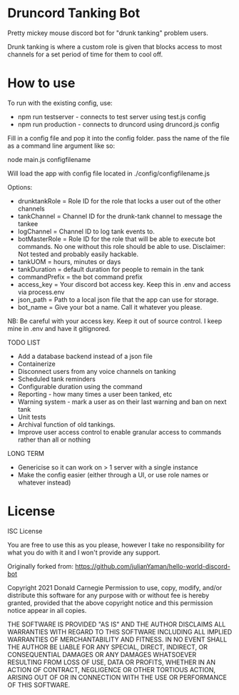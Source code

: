 # Druncord Tanking Bot

Pretty mickey mouse discord bot for "drunk tanking" problem users.

Drunk tanking is where a custom role is given that blocks access to most channels for a set period of time for them to cool off.

# How to use

To run with the existing config, use:
* npm run testserver - connects to test server using test.js config
* npm run production - connects to druncord using druncord.js config

Fill in a config file and pop it into the config folder. pass the name of the file as a command line argument like so:

node main.js configfilename

Will load the app with config file located in ./config/configfilename.js

Options:

* drunktankRole = Role ID for the role that locks a user out of the other channels
* tankChannel = Channel ID for the drunk-tank channel to message the tankee
* logChannel = Channel ID to log tank events to.
* botMasterRole = Role ID for the role that will be able to execute bot commands. No one without this role should be able to use. Disclaimer: Not tested and probably easily hackable.
* tankUOM = hours, minutes or days 
* tankDuration = default duration for people to remain in the tank
* commandPrefix = the bot command prefix
* access_key = Your discord bot access key. Keep this in .env and access via process.env
* json_path = Path to a local json file that the app can use for storage.
* bot_name = Give your bot a name. Call it whatever you please.

NB: Be careful with your access key. Keep it out of source control. I keep mine in .env and have it gitignored.


TODO LIST
- Add a database backend instead of a json file
- Containerize
- Disconnect users from any voice channels on tanking
- Scheduled tank reminders
- Configurable duration using the command
- Reporting - how many times a user been tanked, etc
- Warning system - mark a user as on their last warning and ban on next tank
- Unit tests
- Archival function of old tankings.
- Improve user access control to enable granular access to commands rather than all or nothing

LONG TERM
- Genericise so it can work on > 1 server with a single instance
- Make the config easier (either through a UI, or use role names or whatever instead)

# License 

ISC License

You are free to use this as you please, however I take no responsibility for what you do with it and I won't provide any support.

Originally forked from: https://github.com/julianYaman/hello-world-discord-bot

Copyright 2021 Donald Carnegie
Permission to use, copy, modify, and/or distribute this software for any purpose with or without fee is hereby granted, provided that the above copyright notice and this permission notice appear in all copies.

THE SOFTWARE IS PROVIDED "AS IS" AND THE AUTHOR DISCLAIMS ALL WARRANTIES WITH REGARD TO THIS SOFTWARE INCLUDING ALL IMPLIED WARRANTIES OF MERCHANTABILITY AND FITNESS. IN NO EVENT SHALL THE AUTHOR BE LIABLE FOR ANY SPECIAL, DIRECT, INDIRECT, OR CONSEQUENTIAL DAMAGES OR ANY DAMAGES WHATSOEVER RESULTING FROM LOSS OF USE, DATA OR PROFITS, WHETHER IN AN ACTION OF CONTRACT, NEGLIGENCE OR OTHER TORTIOUS ACTION, ARISING OUT OF OR IN CONNECTION WITH THE USE OR PERFORMANCE OF THIS SOFTWARE.
